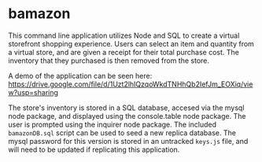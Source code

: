 # bamazon

This command line application utilizes Node and SQL to create a virtual storefront shopping experience.  Users can select an item and quantity from a virtual store, and are given a receipt for their total purchase cost.  The inventory that they purchased is then removed from the store.

A demo of the application can be seen here: https://drive.google.com/file/d/1Uzt2lhIQzqoWkdTNHhQb2IefJm_EOXiq/view?usp=sharing

The store's inventory is stored in a SQL database, accesed via the mysql node package, and displayed using the console.table node package.  The user is prompted using the inquirer node package.  The included `bamazonDB.sql` script can be used to seed a new replica database.  The mysql password for this version is stored in an untracked `keys.js` file, and will need to be updated if replicating this application.